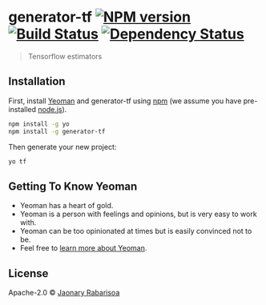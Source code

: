 # generator-tf [![NPM version][npm-image]][npm-url] [![Build Status][travis-image]][travis-url] [![Dependency Status][daviddm-image]][daviddm-url]
> Tensorflow estimators

## Installation

First, install [Yeoman](http://yeoman.io) and generator-tf using [npm](https://www.npmjs.com/) (we assume you have pre-installed [node.js](https://nodejs.org/)).

```bash
npm install -g yo
npm install -g generator-tf
```

Then generate your new project:

```bash
yo tf
```

## Getting To Know Yeoman

 * Yeoman has a heart of gold.
 * Yeoman is a person with feelings and opinions, but is very easy to work with.
 * Yeoman can be too opinionated at times but is easily convinced not to be.
 * Feel free to [learn more about Yeoman](http://yeoman.io/).

## License

Apache-2.0 © [Jaonary Rabarisoa]()


[npm-image]: https://badge.fury.io/js/generator-tf.svg
[npm-url]: https://npmjs.org/package/generator-tf
[travis-image]: https://travis-ci.org//generator-tf.svg?branch=master
[travis-url]: https://travis-ci.org//generator-tf
[daviddm-image]: https://david-dm.org//generator-tf.svg?theme=shields.io
[daviddm-url]: https://david-dm.org//generator-tf
